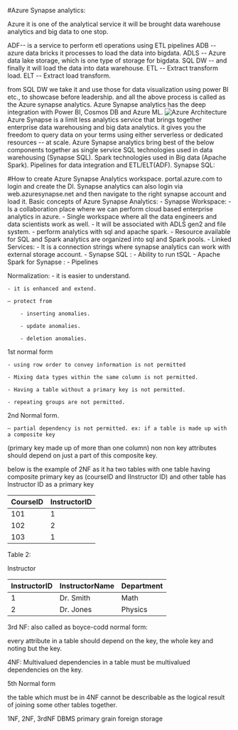 
#Azure Synapse analytics:

Azure it is one of the analytical service it will be brought data warehouse analytics and big data to one stop.

ADF-- is a service to perform etl operations using ETL pipelines
ADB -- azure data bricks it processes to load the data into bigdata.
ADLS -- Azure data lake storage, which is one type of storage for bigdata.
SQL DW -- and finally  it will load the data into data warehouse.
ETL -- Extract transform load.
ELT -- Extract load transform.

from SQL DW we take it and use those for data visualization using power BI etc., to showcase before leadership.
and all the above process is called as the Azure synapse analytics.
Azure Synapse analytics has the deep integration with Power BI, Cosmos DB and Azure ML.
 ![Azure Architecture](Azure_SynapseAnalytics.png?raw-true)
Azure Synapse is a limit less analytics service that brings together enterprise data warehousing and big data analytics. it gives you  the freedom to query 
data on your terms using either serverless or dedicated resources -- at scale.
Azure Synapse analytics bring best of the below components together as single service 
    SQL technologies used in data warehousing (Synapse SQL).
    Spark technologies used in Big data (Apache Spark).
    Pipelines for data integration and ETL/ELT(ADF).
Synapse SQL:
	
#How to create Azure Synapse Analytics workspace.
    portal.azure.com to login and create the Dl.
    Synapse analytics can also login via web.azuresynapse.net and then navigate to the right synapse account and load it.
Basic concepts of Azure Synapse Analytics:
    - Synapse Workspace:
        - Is a collaboration place where we can perform cloud based enterprise analytics in azure.
        - Single workspace where all the data engineers and data scientists work as well.
        - It will be associated with ADLS gen2 and file system.
        - perform analytics with sql and apache spark.
        - Resource available for SQL and Spark analytics are organized into sql and Spark pools.
    - Linked Services:
        - It is a connection strings where synapse analytics can work with external storage account.
    - Synapse SQL :
        - Ability to run tSQL 
    - Apache Spark for Synapse :
    - Pipelines

Normalization:
    - it is easier to understand. 

    - it is enhanced and extend.

    — protect from 

        - inserting anomalies.

        - update anomalies.

        - deletion anomalies.

1st normal form

    - using row order to convey information is not permitted

    - Mixing data types within the same column is not permitted.

    - Having a table without a primary key is not permitted.

    - repeating groups are not permitted.

2nd Normal form.

    — partial dependency is not permitted. ex: if a table is made up with a composite key 

(primary key made up of more than one column) non non key attributes should depend on just a part of this composite key.

below is the example of 2NF as it ha two tables with one table having composite primary key as (courseID and IInstructor ID) and other table has Instructor ID as a primary key 

| CourseID	  | InstructorID  |
|------------|---------------|
|101	|1
|102	|2
|103	|1

Table 2: 

Instructor

|InstructorID	| InstructorName	 |Department|
|------------|-----------------|------------|
|1	| Dr. Smith       |	Math|
|2| 	Dr. Jones      |	Physics|

3rd NF: also called as boyce-codd normal form:

every attribute in a table should depend on the key, the whole key and noting but the key.

4NF: Multivalued dependencies in a table must be multivalued dependencies on the key.

5th Normal form

the table which must be in 4NF cannot be describable as the logical result of joining some other tables together.











    

1NF, 2NF, 3rdNF
DBMS
primary 
grain 
foreign 
storage

    
    

